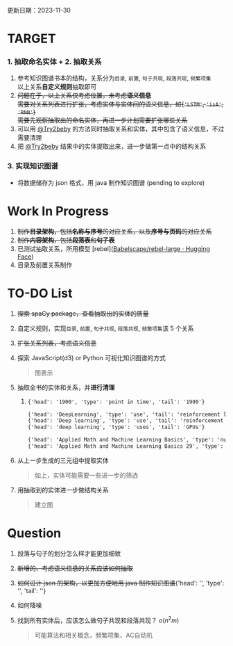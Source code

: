 更新日期：2023-11-30
# TARGET

### 1. 抽取命名实体 + 2. 抽取关系

1. 参考知识图谱书本的结构，关系分为`目录`, `前置`, `句子共现`, `段落共现`, `频繁项集`  
   以上关系**自定义规则**抽取即可
1. ~~问题在于，以上关系仅考虑位置，未考虑**语义信息**  
   需要对关系列表进行扩张，考虑实体与实体间的语义信息，如{`'LSTM'`, `'isA'`, `'RNN'`}  
   需要先观察抽取出的命名实体，再进一步计划需要扩张哪些关系~~
1. 可以用 [@Try2beby](https://github.com/Try2beby) 的方法同时抽取关系和实体，其中包含了语义信息，不过需要清理
1. 把 [@Try2beby](https://github.com/Try2beby) 结果中的实体提取出来，进一步做第一点中的结构关系

### 3. 实现知识图谱

- 将数据储存为 json 格式，用 java 制作知识图谱 (pending to explore)

# Work In Progress

1. ~~制作**目录架构**，包括**名称与序号**的对应关系，以及**序号与页码**的对应关系~~
2. ~~制作**内容架构**，包括**段落表**和**句子表**~~
3. 已测试抽取关系，所用模型 [rebel]([Babelscape/rebel-large · Hugging Face](https://huggingface.co/Babelscape/rebel-large))
4. 目录及前置关系制作

# TO-DO List

1. ~~探索 spaCy package，查看抽取出的实体的质量~~

2. 自定义规则，实现`目录`, `前置`, `句子共现`, `段落共现`, `频繁项集`该 5 个关系

3. ~~扩张关系列表，考虑语义信息~~

4. 探索 JavaScript(d3) or Python 可视化知识图谱的方式

   > 图表示

5. 抽取全书的实体和关系，并**进行清理**

   1. ```txt
      {'head': '1900', 'type': 'point in time', 'tail': '1900'}
      
      {'head': 'DeepLearning', 'type': 'use', 'tail': 'reinforcement learning'}
      {'head': 'Deep learning', 'type': 'use', 'tail': 'reinforcement learning'}
      {'head': 'deep learning', 'type': 'uses', 'tail': 'GPUs'}
      
      {'head': 'Applied Math and Machine Learning Basics', 'type': 'number of episodes', 'tail': '29'}
      {'head': 'Applied Math and Machine Learning Basics 29', 'type': 'point in time', 'tail': '29'}
      ```

6. 从上一步生成的三元组中提取实体

   > 如上，实体可能需要一些进一步的筛选

7. 用抽取到的实体进一步做结构关系

   > 建立图

# Question

1. 段落与句子的划分怎么样才能更加细致

1. ~~新增的、考虑语义信息的关系应该如何抽取~~

1. ~~如何设计 json 的架构，以更加方便地用 java 制作知识图谱~~{'head': '', 'type': '', 'tail': ''}

1. 如何降噪

1. 找到所有实体后，应该怎么做句子共现和段落共现？ $o(n^2m)$

   > 可能算法和相关概念，频繁项集、AC自动机
